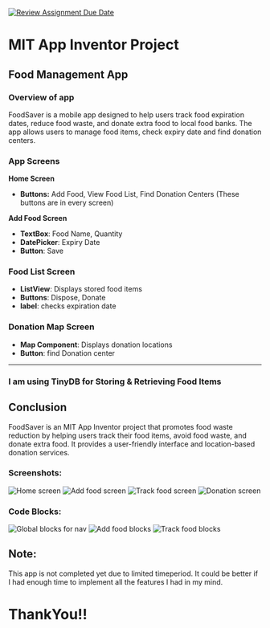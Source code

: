 [![Review Assignment Due Date](https://classroom.github.com/assets/deadline-readme-button-22041afd0340ce965d47ae6ef1cefeee28c7c493a6346c4f15d667ab976d596c.svg)](https://classroom.github.com/a/so8F8uYz)
# MIT App Inventor Project
## Food Management App

### Overview of app
FoodSaver is a mobile app designed to help users track food expiration dates, reduce food waste, and donate extra food to local food banks. The app allows users to manage food items, check expiry date and find donation centers.


### App Screens

**Home Screen**
- **Buttons:** Add Food, View Food List, Find Donation Centers (These buttons are in every screen)

**Add Food Screen**
- **TextBox**: Food Name, Quantity
- **DatePicker**: Expiry Date
- **Button**: Save

### **Food List Screen**
- **ListView**: Displays stored food items
- **Buttons**: Dispose, Donate
- **label**: checks expiration date

### **Donation Map Screen**
- **Map Component**: Displays donation locations
- **Button**: find Donation center

---

### I am using TinyDB for Storing & Retrieving Food Items


## Conclusion
FoodSaver is an MIT App Inventor project that promotes food waste reduction by helping users track their food items, avoid food waste, and donate extra food. It provides a user-friendly interface and location-based donation services.

### Screenshots:
![Home screen](image.png)
![Add food screen](image-1.png)
![Track food screen](image-2.png)
![Donation screen](image-3.png)

### Code Blocks:

![Global blocks for nav](image-4.png)
![Add food blocks](image-5.png)
![Track food blocks](image-6.png)

## Note:
This app is not completed yet due to limited timeperiod. It could be better if I had enough time to implement all the features I had in my mind.

# ThankYou!!